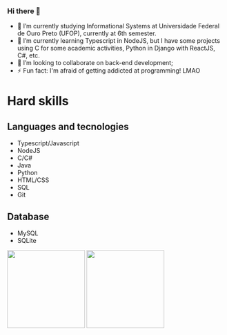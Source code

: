### Hi there 👋
<!--
**gabriel-abn/gabriel-abn** is a ✨ _special_ ✨ repository because its `README.md` (this file) appears on your GitHub profile.

Here are some ideas to get you started:
-->

- 🔭 I’m currently studying Informational Systems at Universidade Federal de Ouro Preto (UFOP), currently at 6th semester.
- 🌱 I’m currently learning Typescript in NodeJS, but I have some projects using C for some academic activities, Python in Django with ReactJS, C#, etc.
- 👯 I’m looking to collaborate on back-end development;
- ⚡ Fun fact: I'm afraid of getting addicted at programming! LMAO 

# Hard skills

## Languages and tecnologies
- Typescript/Javascript
- NodeJS
- C/C#
- Java
- Python
- HTML/CSS
- SQL
- Git

## Database
- MySQL
- SQLite

<div style="display:inline-block;flex-direction:row;justify-content:space-between;">
  <img height="180em" src="https://github-readme-stats.vercel.app/api?username=gabriel-abn&show_icons=true&theme=synthwave"/>
  <img height="180em" src="https://github-readme-stats.vercel.app/api/top-langs/?username=gabriel-abn&show_icons=true&theme=synthwave&layout=compact"/>
</div>


<!-- ![Anurag's GitHub stats](https://github-readme-stats.vercel.app/api?username=gabriel-abn&show_icons=true&theme=radical) -->

<!-- [![Top Langs](https://github-readme-stats.vercel.app/api/top-langs/?username=gabriel-abn&show_icons=true&theme=radical&layout=compact)](https://github.com/anuraghazra/github-readme-stats) -->
